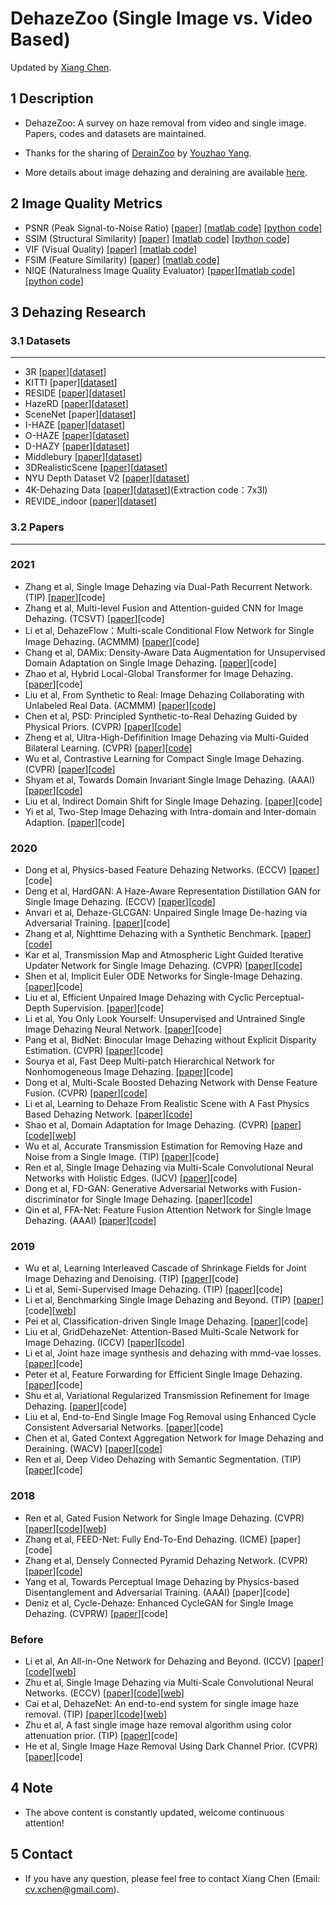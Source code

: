 # DehazeZoo (Single Image vs. Video Based)
Updated by [Xiang Chen](https://cxtalk.github.io/).

## 1 Description
   * DehazeZoo: A survey on haze removal from video and single image. Papers, codes and datasets are maintained.

   * Thanks for the sharing of [DerainZoo](https://github.com/nnUyi/DerainZoo) by [Youzhao Yang](https://github.com/nnuyi).
   
   * More details about image dehazing and deraining are available [here](https://zhuanlan.zhihu.com/dehaze-derain).

## 2 Image Quality Metrics
* PSNR (Peak Signal-to-Noise Ratio) [[paper]](https://ieeexplore.ieee.org/stamp/stamp.jsp?tp=&arnumber=4550695) [[matlab code]](https://www.mathworks.com/help/images/ref/psnr.html) [[python code]](https://github.com/aizvorski/video-quality)
* SSIM (Structural Similarity) [[paper]](https://ieeexplore.ieee.org/stamp/stamp.jsp?tp=&arnumber=1284395) [[matlab code]](http://www.cns.nyu.edu/~lcv/ssim/ssim_index.m) [[python code]](https://github.com/aizvorski/video-quality/blob/master/ssim.py)
* VIF (Visual Quality) [[paper]](https://ieeexplore.ieee.org/stamp/stamp.jsp?tp=&arnumber=1576816) [[matlab code]](http://sse.tongji.edu.cn/linzhang/IQA/Evalution_VIF/eva-VIF.htm)
* FSIM (Feature Similarity) [[paper]](https://ieeexplore.ieee.org/stamp/stamp.jsp?tp=&arnumber=5705575) [[matlab code]](http://sse.tongji.edu.cn/linzhang/IQA/FSIM/FSIM.htm)
* NIQE (Naturalness Image Quality Evaluator) [[paper]](http://live.ece.utexas.edu/research/Quality/niqe_spl.pdf)[[matlab code]](http://live.ece.utexas.edu/research/Quality/index_algorithms.htm)[[python code]](https://github.com/aizvorski/video-quality/blob/master/niqe.py)

## 3 Dehazing Research
### 3.1 Datasets
------------
* 3R [[paper](https://arxiv.org/abs/2008.03864)][[dataset](https://github.com/chaimi2013/3R)]
* KITTI [paper][[dataset](http://www.cvlibs.net/datasets/kitti/eval_depth_all.php)]
* RESIDE [[paper](https://arxiv.org/pdf/1712.04143.pdf)][[dataset](https://sites.google.com/view/reside-dehaze-datasets)]
* HazeRD [[paper](http://www.ece.rochester.edu/~gsharma/papers/Zhang_ICIP2017_HazeRD.pdf)][[dataset](https://labsites.rochester.edu/gsharma/research/computer-vision/hazerd/)]
* SceneNet [paper][[dataset](https://robotvault.bitbucket.io/scenenet-rgbd.html)]
* I-HAZE [[paper](https://data.vision.ee.ethz.ch/cvl/ntire18//o-haze/O-HAZE.pdf)][[dataset](http://www.vision.ee.ethz.ch/ntire18/i-haze/)]
* O-HAZE [[paper](https://data.vision.ee.ethz.ch/cvl/ntire18//o-haze/O-HAZE.pdf)][[dataset](http://www.vision.ee.ethz.ch/ntire18/o-haze/)]
* D-HAZY [[paper](http://www.meo.etc.upt.ro/AncutiProjectPages/D_Hazzy_ICIP2016/D_HAZY_ICIP2016.pdf)][[dataset](https://www.researchgate.net/publication/307516141_D-HAZY_A_dataset_to_evaluate_quantitatively_dehazing_algorithms)]
* Middlebury [[paper](http://www.cs.middlebury.edu/~schar/papers/datasets-gcpr2014.pdf)][[dataset](http://vision.middlebury.edu/stereo/data/scenes2014/)]
* 3DRealisticScene [[paper](https://arxiv.org/abs/2004.08554)][[dataset](https://github.com/liruoteng/3DRealisticSceneDehaze)]
* NYU Depth Dataset V2 [[paper](https://cs.nyu.edu/~silberman/papers/indoor_seg_support.pdf)][[dataset](https://cs.nyu.edu/~silberman/datasets/nyu_depth_v2.html)]
* 4K-Dehazing Data [[paper](https://openaccess.thecvf.com/content/CVPR2021/papers/Zheng_Ultra-High-Definition_Image_Dehazing_via_Multi-Guided_Bilateral_Learning_CVPR_2021_paper.pdf)][[dataset](https://pan.baidu.com/s/1kx1oas4HMDIDUzmYN6Cwuw)](Extraction code：7x3l)
* REVIDE_indoor [[paper](https://openaccess.thecvf.com/content/CVPR2021/papers/Zhang_Learning_To_Restore_Hazy_Video_A_New_Real-World_Dataset_and_CVPR_2021_paper.pdf)][[dataset](https://drive.google.com/file/d/1MYaVMUtcfqXeZpnbsfoJ2JBcpZUUlXGg/view)]

### 3.2 Papers
--------------
### 2021
* Zhang et al, Single Image Dehazing via Dual-Path Recurrent Network. (TIP) [[paper](https://ieeexplore.ieee.org/document/9435998)][code]
* Zhang et al, Multi-level Fusion and Attention-guided CNN for Image Dehazing. (TCSVT) [[paper](https://whluo.github.io/papers/image_dehazing_csvt19.pdf)][code]
* Li et al, DehazeFlow：Multi-scale Conditional Flow Network for Single Image Dehazing. (ACMMM) [[paper](https://dl.acm.org/doi/abs/10.1145/3474085.3475432?casa_token=cMfqEJPnRlEAAAAA:ZRKciLZRcFAhUQU6qdqt9N_87QOf5IfF70vjxR4aEOHoZnO7a6Vx78sNZgbAhIKsuQEpOvYgBAlq-Q)][code]
* Chang et al, DAMix: Density-Aware Data Augmentation for Unsupervised Domain Adaptation on Single Image Dehazing. [[paper](https://arxiv.org/abs/2109.12544)][code]
* Zhao et al, Hybrid Local-Global Transformer for Image Dehazing. [[paper](https://arxiv.org/abs/2109.07100)][code]
* Liu et al, From Synthetic to Real: Image Dehazing Collaborating with Unlabeled Real Data. (ACMMM) [[paper](https://arxiv.org/pdf/2108.02934.pdf)][[code](https://github.com/liuye123321/DMT-Net)]
* Chen et al, PSD: Principled Synthetic-to-Real Dehazing Guided by Physical Priors. (CVPR) [[paper](https://openaccess.thecvf.com/content/CVPR2021/papers/Chen_PSD_Principled_Synthetic-to-Real_Dehazing_Guided_by_Physical_Priors_CVPR_2021_paper.pdf)][[code](https://github.com/zychen-ustc/PSD-Principled-Synthetic-to-Real-Dehazing-Guided-by-Physical-Priors)]
* Zheng et al, Ultra-High-Defifinition Image Dehazing via Multi-Guided Bilateral Learning. (CVPR) [[paper](https://openaccess.thecvf.com/content/CVPR2021/papers/Zheng_Ultra-High-Definition_Image_Dehazing_via_Multi-Guided_Bilateral_Learning_CVPR_2021_paper.pdf)][[code](https://github.com/zzr-idam/4KDehazing)]
* Wu et al, Contrastive Learning for Compact Single Image Dehazing. (CVPR) [[paper](https://arxiv.org/pdf/2104.09367.pdf)][[code](https://github.com/GlassyWu/AECR-Net)]
* Shyam et al, Towards Domain Invariant Single Image Dehazing. (AAAI) [[paper](https://arxiv.org/abs/2101.10449)][[code](https://github.com/PS06/DIDH)]
* Liu et al, Indirect Domain Shift for Single Image Dehazing. [[paper](https://arxiv.org/abs/2102.03268v1)][code]
* Yi et al, Two-Step Image Dehazing with Intra-domain and Inter-domain Adaption. [[paper](https://arxiv.org/pdf/2102.03501.pdf)][code]

### 2020
* Dong et al, Physics-based Feature Dehazing Networks. (ECCV) [[paper](https://www.ecva.net/papers/eccv_2020/papers_ECCV/papers/123750188.pdf)][code]
* Deng et al, HardGAN: A Haze-Aware Representation Distillation GAN for Single Image Dehazing. (ECCV) [[paper](https://www.ecva.net/papers/eccv_2020/papers_ECCV/papers/123510715.pdf)][[code](https://github.com/huangzilingcv/HardGAN)]
* Anvari et al, Dehaze-GLCGAN: Unpaired Single Image De-hazing via Adversarial Training. [[paper](http://xxx.itp.ac.cn/abs/2008.06632)][code]
* Zhang et al, Nighttime Dehazing with a Synthetic Benchmark. [[paper](https://arxiv.org/abs/2008.03864)][[code](https://github.com/chaimi2013/3R)]
* Kar et al, Transmission Map and Atmospheric Light Guided Iterative Updater Network for Single Image Dehazing. (CVPR) [[paper](http://xxx.itp.ac.cn/abs/2008.01701)][[code](https://github.com/aupendu/iterative-dehaze)]
* Shen et al, Implicit Euler ODE Networks for Single-Image Dehazing. [[paper](https://arxiv.org/abs/2007.06443)][code]
* Liu et al, Efficient Unpaired Image Dehazing with Cyclic Perceptual-Depth Supervision. [[paper](https://arxiv.org/abs/2007.05220)][code]
* Li et al, You Only Look Yourself: Unsupervised and Untrained Single Image Dehazing Neural Network. [[paper](https://arxiv.org/abs/2006.16829)][code]
* Pang et al, BidNet: Binocular Image Dehazing without Explicit Disparity Estimation. (CVPR) [[paper](http://openaccess.thecvf.com/content_CVPR_2020/papers/Pang_BidNet_Binocular_Image_Dehazing_Without_Explicit_Disparity_Estimation_CVPR_2020_paper.pdf)][code]
* Sourya et al, Fast Deep Multi-patch Hierarchical Network for Nonhomogeneous Image Dehazing. [[paper](https://arxiv.org/abs/2005.05999)][code]
* Dong et al, Multi-Scale Boosted Dehazing Network with Dense Feature Fusion. (CVPR) [[paper](https://arxiv.org/abs/2004.13388)][[code](https://github.com/BookerDeWitt/MSBDN-DFF)]
* Li et al, Learning to Dehaze From Realistic Scene with A Fast Physics Based Dehazing Network. [[paper](https://arxiv.org/abs/2004.08554)][[code](https://github.com/liruoteng/3DRealisticSceneDehaze)]
* Shao et al, Domain Adaptation for Image Dehazing. (CVPR) [[paper](https://arxiv.org/abs/2005.04668)][[code](https://github.com/HUSTSYJ/DA_dahazing)][[web](https://sites.google.com/site/renwenqi888)]
* Wu et al, Accurate Transmission Estimation for Removing Haze and Noise from a Single Image. (TIP) [[paper](https://ieeexplore.ieee.org/document/8891906)][code]
* Ren et al, Single Image Dehazing via Multi-Scale Convolutional Neural Networks with Holistic Edges. (IJCV) [[paper](https://link.springer.com/article/10.1007%2Fs11263-019-01235-8)][code]
* Dong et al, FD-GAN: Generative Adversarial Networks with Fusion-discriminator for Single Image Dehazing. [[paper](https://arxiv.org/abs/2001.06968)][[code](https://github.com/WeilanAnnn/FD-GAN)]
* Qin et al, FFA-Net: Feature Fusion Attention Network for Single Image Dehazing. (AAAI) [[paper](https://arxiv.org/abs/1911.07559)][[code](https://github.com/zhilin007/FFA-Net)]

### 2019
* Wu et al, Learning Interleaved Cascade of Shrinkage Fields for Joint Image Dehazing and Denoising. (TIP) [[paper](https://ieeexplore.ieee.org/document/8852852)][code]
* Li et al, Semi-Supervised Image Dehazing. (TIP) [[paper](https://ieeexplore.ieee.org/abstract/document/8902220/)][code]
* Li et al, Benchmarking Single Image Dehazing and Beyond. (TIP) [[paper](https://arxiv.org/abs/1712.04143)][code][[web](https://sites.google.com/site/boyilics/website-builder/reside)]
* Pei et al, Classification-driven Single Image Dehazing. [[paper](https://arxiv.org/abs/1911.09389)][code]
* Liu et al, GridDehazeNet: Attention-Based Multi-Scale Network for Image Dehazing. (ICCV) [[paper](https://arxiv.org/abs/1908.03245)][[code](https://github.com/proteus1991/GridDehazeNet)]
* Li et al, Joint haze image synthesis and dehazing with mmd-vae losses. [[paper](https://arxiv.org/abs/1905.05947)][code]
* Peter et al, Feature Forwarding for Efficient Single Image Dehazing. [[paper](https://arxiv.org/abs/1904.09059)][code]
* Shu et al, Variational Regularized Transmission Refinement for Image Dehazing. [[paper](https://arxiv.org/abs/1902.07069)][code]
* Liu et al, End-to-End Single Image Fog Removal using Enhanced Cycle Consistent Adversarial Networks. [[paper](https://arxiv.org/abs/1902.01374)][code]
* Chen et al, Gated Context Aggregation Network for Image Dehazing and Deraining. (WACV) [[paper](https://arxiv.org/abs/1811.08747)][[code](https://github.com/cddlyf/GCANet)]
* Ren et al, Deep Video Dehazing with Semantic Segmentation. (TIP) [[paper](https://ieeexplore.ieee.org/document/8492451)][code]

### 2018
* Ren et al, Gated Fusion Network for Single Image Dehazing. (CVPR) [[paper](https://arxiv.org/abs/1804.00213)][[code](https://github.com/rwenqi/GFN-dehazing)][[web](https://sites.google.com/site/renwenqi888/research/dehazing/gfn)]
* Zhang et al, FEED-Net: Fully End-To-End Dehazing. (ICME) [paper][code]
* Zhang et al, Densely Connected Pyramid Dehazing Network. (CVPR) [[paper](https://arxiv.org/abs/1803.08396)][[code](https://github.com/hezhangsprinter/DCPDN)]
* Yang et al, Towards Perceptual Image Dehazing by Physics-based Disentanglement and Adversarial Training. (AAAI) [paper][code]
* Deniz et al, Cycle-Dehaze: Enhanced CycleGAN for Single Image Dehazing. (CVPRW) [[paper](https://arxiv.org/abs/1805.05308v1)][code]

### Before
* Li et al, An All-in-One Network for Dehazing and Beyond. (ICCV) [[paper](https://arxiv.org/pdf/1707.06543.pdf)][[code](https://github.com/MayankSingal/PyTorch-Image-Dehazing)][[web](https://sites.google.com/site/boyilics/website-builder/project-page)]
* Zhu et al, Single Image Dehazing via Multi-Scale Convolutional Neural Networks. (ECCV) [[paper](https://drive.google.com/open?id=0B7PPbXPJRQp3TUJ0VjFaU1pIa28)][[code](https://sites.google.com/site/renwenqi888/research/dehazing/mscnndehazing/MSCNN_dehazing.zip?attredirects=0&d=1)][[web](https://sites.google.com/site/renwenqi888/research/dehazing/mscnndehazing)]
* Cai et al, DehazeNet: An end-to-end system for single image haze removal. (TIP) [[paper](http://caibolun.github.io/papers/DehazeNet.pdf)][[code](https://github.com/caibolun/DehazeNet)][[web](http://caibolun.github.io/DehazeNet/)]
* Zhu et al, A fast single image haze removal algorithm using color attenuation prior. (TIP) [[paper](https://ieeexplore.ieee.org/document/7128396)][code]
* He et al, Single Image Haze Removal Using Dark Channel Prior. (CVPR) [[paper](http://www.jiansun.org/papers/Dehaze_CVPR2009.pdf)][code]

## 4 Note
* The above content is constantly updated, welcome continuous attention!

## 5 Contact
* If you have any question, please feel free to contact Xiang Chen (Email: cv.xchen@gmail.com).
